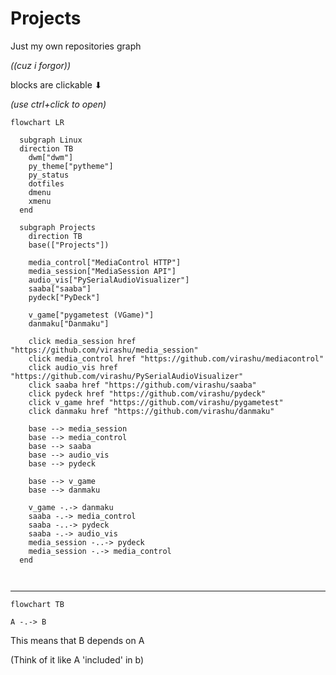 # Projects

Just my own repositories graph

_((cuz i forgor))_

blocks are clickable ⬇

_(use ctrl+click to open)_

```mermaid
flowchart LR

  subgraph Linux
  direction TB
    dwm["dwm"]
    py_theme["pytheme"]
    py_status
    dotfiles
    dmenu
    xmenu
  end

  subgraph Projects
    direction TB
    base(["Projects"])

    media_control["MediaControl HTTP"]
    media_session["MediaSession API"]
    audio_vis["PySerialAudioVisualizer"]
    saaba["saaba"]
    pydeck["PyDeck"]

    v_game["pygametest (VGame)"]
    danmaku["Danmaku"]

    click media_session href "https://github.com/virashu/media_session"
    click media_control href "https://github.com/virashu/mediacontrol"
    click audio_vis href "https://github.com/virashu/PySerialAudioVisualizer"
    click saaba href "https://github.com/virashu/saaba"
    click pydeck href "https://github.com/virashu/pydeck"
    click v_game href "https://github.com/virashu/pygametest"
    click danmaku href "https://github.com/virashu/danmaku"

    base --> media_session
    base --> media_control
    base --> saaba
    base --> audio_vis
    base --> pydeck

    base --> v_game
    base --> danmaku

    v_game -.-> danmaku
    saaba -.-> media_control
    saaba -..-> pydeck
    saaba -.-> audio_vis
    media_session -..-> pydeck
    media_session -.-> media_control
  end



```

---

```mermaid
flowchart TB

A -.-> B

```

This means that B depends on A

(Think of it like A 'included' in b)
